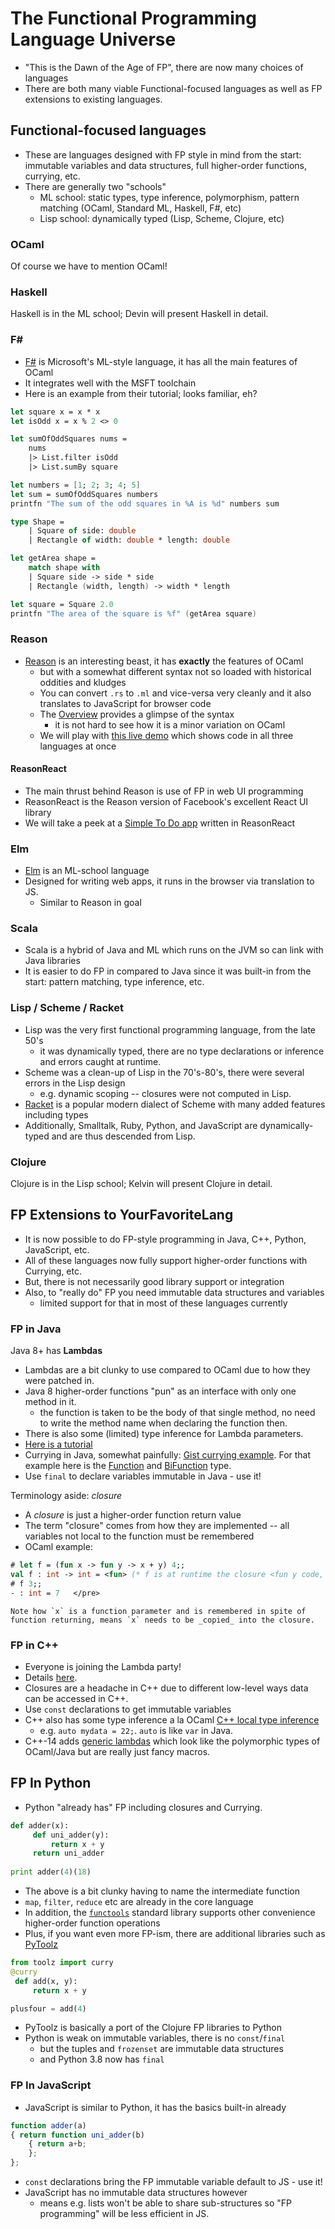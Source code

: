 The Functional Programming Language Universe
============================================

* "This is the Dawn of the Age of FP", there are now many choices of languages
* There are both many viable Functional-focused languages as well as FP extensions to existing languages.

## Functional-focused languages

* These are languages designed with FP style in mind from the start: immutable variables and data structures, full higher-order functions, currying, etc.
* There are generally two "schools"
    - ML school: static types, type inference, polymorphism, pattern matching (OCaml, Standard ML, Haskell, F#, etc)
    - Lisp school: dynamically typed (Lisp, Scheme, Clojure, etc)

### OCaml

Of course we have to mention OCaml!

### Haskell

Haskell is in the ML school; Devin will present Haskell in detail.

### F#

* [F#](https://fsharp.org) is Microsoft's ML-style language, it has all the main features of OCaml
* It integrates well with the MSFT toolchain
* Here is an example from their tutorial; looks familiar, eh?

```fsharp
let square x = x * x
let isOdd x = x % 2 <> 0

let sumOfOddSquares nums =
    nums
    |> List.filter isOdd
    |> List.sumBy square

let numbers = [1; 2; 3; 4; 5]
let sum = sumOfOddSquares numbers
printfn "The sum of the odd squares in %A is %d" numbers sum

type Shape =
    | Square of side: double
    | Rectangle of width: double * length: double

let getArea shape =
    match shape with
    | Square side -> side * side
    | Rectangle (width, length) -> width * length

let square = Square 2.0
printfn "The area of the square is %f" (getArea square)
```

### Reason

* [Reason](https://reasonml.github.io) is an interesting beast, it has **exactly** the features of OCaml
  - but with a somewhat different syntax not so loaded with historical oddities and kludges
  - You can convert `.rs` to `.ml` and vice-versa very cleanly and it also translates to JavaScript for browser code
  - The [Overview](https://reasonml.github.io/docs/en/overview) provides a glimpse of the syntax
    - it is not hard to see how it is a minor variation on OCaml
  - We will play with [this live demo](https://reasonml.github.io/en/try) which shows code in all three languages at once

#### ReasonReact

* The main thrust behind Reason is use of FP in web UI programming
* ReasonReact is the Reason version of Facebook's excellent React UI library
* We will take a peek at a [Simple To Do app](https://github.com/reasonml-old/reason-react-example/tree/master/src/todomvc) written in ReasonReact

### Elm

* [Elm](https://elm-lang.org) is an ML-school language 
* Designed for writing web apps, it runs in the browser via translation to JS.
   - Similar to Reason in goal

### Scala

* Scala is a hybrid of Java and ML which runs on the JVM so can link with Java libraries
* It is easier to do FP in compared to Java since it was built-in from the start: pattern matching, type inference, etc.

### Lisp / Scheme / Racket

* Lisp was the very first functional programming language, from the late 50's
  - it was dynamically typed, there are no type declarations or inference and errors caught at runtime.
* Scheme was a clean-up of Lisp in the 70's-80's, there were several errors in the Lisp design
  - e.g. dynamic scoping -- closures were not computed in Lisp.
* [Racket](https://racket-lang.org) is a popular modern dialect of Scheme with many added features including types
* Additionally, Smalltalk, Ruby, Python, and JavaScript are dynamically-typed and are thus descended from Lisp.

### Clojure

Clojure is in the Lisp school; Kelvin will present Clojure in detail.


## FP Extensions to YourFavoriteLang

* It is now possible to do FP-style programming in Java, C++, Python, JavaScript, etc.
* All of these languages now fully support higher-order functions with Currying, etc.
* But, there is not necessarily good library support or integration
* Also, to "really do" FP you need immutable data structures and variables
  - limited support for that in most of these languages currently

### FP in Java

Java 8+ has **Lambdas**

*   Lambdas are a bit clunky to use compared to OCaml due to how they were patched in.
*   Java 8 higher-order functions  "pun" as an interface with only one method in it.  
    - the function is taken to be the body of that single method, no need to write the method name when declaring the function then.
*   There is also some (limited) type inference for Lambda parameters.
*   [Here is a tutorial](http://docs.oracle.com/javase/tutorial/java/javaOO/lambdaexpressions.html)
*   Currying in Java, somewhat painfully: [Gist currying example](https://gist.github.com/timyates/7674005). For that example here is the [Function](https://docs.oracle.com/en/java/javase/14/docs/api/java.base/java/util/function/Function.html) and [BiFunction](https://docs.oracle.com/en/java/javase/14/docs/api/java.base/java/util/function/BiFunction.html) type.
* Use `final` to declare variables immutable in Java - use it!

Terminology aside: _closure_

*   A _closure_ is just a higher-order function return value
*   The term "closure" comes from how they are implemented -- all variables not local to the function must be remembered
*   OCaml example:

```ocaml
# let f = (fun x -> fun y -> x + y) 4;;
val f : int -> int = <fun> (* f is at runtime the closure <fun y code, {x |-> 4}> *)
# f 3;;
- : int = 7   </pre>
```

    Note how `x` is a function parameter and is remembered in spite of function returning, means `x` needs to be _copied_ into the closure.

### FP in C++

* Everyone is joining the Lambda party!
* Details [here](http://en.wikipedia.org/wiki/Anonymous_function#C.2B.2B_.28since_C.2B.2B11.29). 
* Closures are a headache in C++ due to different low-level ways data can be accessed in C++.
* Use `const` declarations to get immutable variables
* C++ also has some type inference a la OCaml  [C++ local type inference ](https://en.wikipedia.org/wiki/C%2B%2B11#Type_inference)
    - e.g. `auto mydata = 22;`. `auto` is like `var` in Java.
*   C++-14 adds [generic lambdas](http://en.wikipedia.org/wiki/C++14#Generic_lambdas) which look like the polymorphic types of OCaml/Java but are really just fancy macros.

## FP In Python

* Python "already has" FP including closures and Currying.

```python
def adder(x):
     def uni_adder(y):
         return x + y
     return uni_adder
 
print adder(4)(18)
```
* The above is a bit clunky having to name the intermediate function
* `map`, `filter`, `reduce` etc are already in the core language
* In addition, the [`functools`](https://docs.python.org/3/library/functools.html) standard library supports other convenience higher-order function operations
* Plus, if you want even more FP-ism, there are additional libraries such as [PyToolz](https://toolz.readthedocs.io/en/latest/index.html)
```python
from toolz import curry
@curry
 def add(x, y):
     return x + y

plusfour = add(4)     
```

* PyToolz is basically a port of the Clojure FP libraries to Python
* Python is weak on immutable variables, there is no `const`/`final`
    - but the tuples and `frozenset` are immutable data structures
    - and Python 3.8 now has `final`


### FP In JavaScript

* JavaScript is similar to Python, it has the basics built-in already
```javascript
function adder(a) 
{ return function uni_adder(b) 
    { return a+b;
    };
};
```
* `const` declarations bring the FP immutable variable default to JS - use it!
* JavaScript has no immutable data structures however
  - means e.g. lists won't be able to share sub-structures so "FP programming" will be less efficient in JS.
